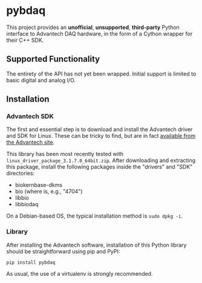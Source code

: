pybdaq
======

This project provides an **unofficial**, **unsupported**, **third-party**
Python interface to Advantech DAQ hardware, in the form of a Cython wrapper for
their C++ SDK.

Supported Functionality
-----------------------

The entirety of the API has not yet been wrapped. Initial support is limited to
basic digital and analog I/O.

Installation
------------

### Advantech SDK

The first and essential step is to download and install the Advantech driver
and SDK for Linux. These can be tricky to find, but are in fact [available from
the Advantech
site](http://support.advantech.com.tw/Support/DownloadSRDetail_New.aspx?SR_ID=1-LXHFQJ&Doc_Source=Download).

This library has been most recently tested with
`linux_driver_package_3.1.7.0_64bit.zip`. After downloading and extracting this
package, install the following packages inside the "drivers" and "SDK"
directories:

* biokernbase-dkms
* bio<device> (where <device> is, e.g., "4704")
* libbio<device>
* libbiodaq

On a Debian-based OS, the typical installation method is `sudo dpkg -i`.

### Library

After installing the Advantech software, installation of this Python library
should be straightforward using pip and PyPI:

`pip install pybdaq`

As usual, the use of a virtualenv is strongly recommended.
